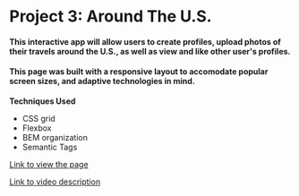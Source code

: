 # Project 3: Around The U.S.

#### This interactive app will allow users to create profiles, upload photos of their travels around the U.S., as well as view and like other user's profiles.

#### This page was built with a responsive layout to accomodate popular screen sizes, and adaptive technologies in mind.

**Techniques Used**

- CSS grid
- Flexbox
- BEM organization
- Semantic Tags

[Link to view the page](https://whitney-kilowatts.github.io/se_project_aroundtheus/)

[Link to video description](https://vimeo.com/920338618?share=copy)

